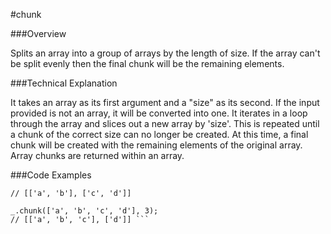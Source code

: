 #chunk

###Overview

Splits an array into a group of arrays by the length of size. If the array can't be split evenly then the final chunk will be the remaining elements.


###Technical Explanation

It takes an array as its first argument and a "size" as its second. If the input provided is not an array, it will be converted into one. It iterates in a loop through the array and slices out a new array by 'size'. This is repeated until a chunk of the correct size can no longer be created. At this time, a final chunk will be created with the remaining elements of the original array. Array chunks are returned within an array.

###Code Examples

```_.chunk(['a', 'b', 'c', 'd'], 2);
// [['a', 'b'], ['c', 'd']]

_.chunk(['a', 'b', 'c', 'd'], 3);
// [['a', 'b', 'c'], ['d']] ```

